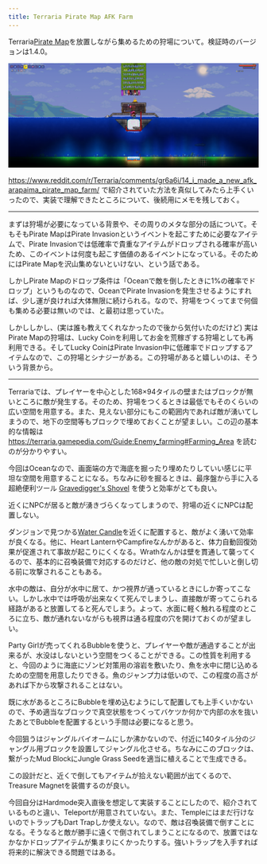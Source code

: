 ```yaml
---
title: Terraria Pirate Map AFK Farm
---
```


Terraria[Pirate Map](https://terraria.gamepedia.com/Pirate_Map)を放置しながら集めるための狩場について。検証時のバージョンは1.4.0。

[![](/images/2020-09-13-terraria.png)](/images/2020-09-13-terraria.png)

https://www.reddit.com/r/Terraria/comments/gr6a6i/14_i_made_a_new_afk_arapaima_pirate_map_farm/ で紹介されていた方法を真似してみたら上手くいったので、実装で理解できたところについて、後続用にメモを残しておく。

---

まずは狩場が必要になっている背景や、その周りのメタな部分の話について。そもそもPirate MapはPirate Invasionというイベントを起こすために必要なアイテムで、Pirate Invasionでは低確率で貴重なアイテムがドロップされる確率が高いため、このイベントは何度も起こす価値のあるイベントになっている。そのためにはPirate Mapを沢山集めないといけない、という話である。

しかしPirate Mapのドロップ条件は「Oceanで敵を倒したときに1%の確率でドロップ」というものなので、OceanでPirate Invasionを発生させるようにすれば、少し運が良ければ大体無限に続けられる。なので、狩場をつくってまで何個も集める必要は無いのでは、と最初は思っていた。

しかししかし、(実は誰も教えてくれなかったので後から気付いたのだけど) 実はPirate Mapの狩場は、Lucky Coinを利用してお金を荒稼ぎする狩場としても再利用できる。そしてLucky CoinはPirate Invasion中に低確率でドロップするアイテムなので、この狩場とシナジーがある。この狩場があると嬉しいのは、そういう背景から。

---

Terrariaでは、プレイヤーを中心とした168×94タイルの壁またはブロックが無いところに敵が発生する。そのため、狩場をつくるときは最低でもそのくらいの広い空間を用意する。また、見えない部分にもこの範囲内であれば敵が湧いてしまうので、地下の空間等もブロックで埋めておくことが望ましい。この辺の基本的な情報は https://terraria.gamepedia.com/Guide:Enemy_farming#Farming_Area を読むのが分かりやすい。

今回はOceanなので、画面端の方で海底を掘ったり埋めたりしていい感じに平坦な空間を用意することになる。ちなみに砂を掘るときは、最序盤から手に入る超絶便利ツール [Gravedigger's Shovel](https://terraria.gamepedia.com/Gravedigger%27s_Shovel) を使うと効率がとても良い。

近くにNPCが居ると敵が湧きづらくなってしまうので、狩場の近くにNPCは配置しない。

ダンジョンで見つかる[Water Candle](https://terraria.gamepedia.com/Water_Candle)を近くに配置すると、敵がよく湧いて効率が良くなる。他に、Heart LanternやCampfireなんかがあると、体力自動回復効果が促進されて事故が起こりにくくなる。Wrathなんかは壁を貫通して襲ってくるので、基本的に召喚装備で対応するのだけど、他の敵の対処で忙しいと倒し切る前に攻撃されることもある。

水中の敵は、自分が水中に居て、かつ視界が通っているときにしか寄ってこない。しかし水中では呼吸が出来なくて死んでしまうし、直接敵が寄ってこられる経路があると放置してると死んでしまう。よって、水面に軽く触れる程度のところに立ち、敵が通れないながらも視界は通る程度の穴を開けておくのが望ましい。

Party Girlが売ってくれるBubbleを使うと、プレイヤーや敵が通過することが出来るが、水没はしないという空間をつくることができる。この性質を利用すると、今回のように海底にゾンビ対策用の溶岩を敷いたり、魚を水中に閉じ込めるための空間を用意したりできる。魚のジャンプ力は低いので、この程度の高さがあれば下から攻撃されることはない。

既に水があるところにBubbleを埋め込むようにして配置しても上手くいかないので、予め適当なブロックで真空状態をつくってバケツか何かで内部の水を抜いたあとでBubbleを配置するという手間は必要になると思う。

今回狙うはジャングルバイオームにしか沸かないので、付近に140タイル分のジャングル用ブロックを設置してジャングル化させる。ちなみにこのブロックは、繋がったMud BlockにJungle Grass Seedを適当に植えることで生成できる。

この設計だと、近くで倒してもアイテムが拾えない範囲が出てくるので、Treasure Magnetを装備するのが良い。

今回自分はHardmode突入直後を想定して実装することにしたので、紹介されているものと違い、Teleportが用意されていない。また、Templeにはまだ行けないのでトラップもDart Trapしか使えない。なので、敵は召喚装備で倒すことになる。そうなると敵が勝手に遠くで倒されてしまうことになるので、放置ではなかなかドロップアイテムが集まりにくかったりする。強いトラップを入手すれば将来的に解決できる問題ではある。
